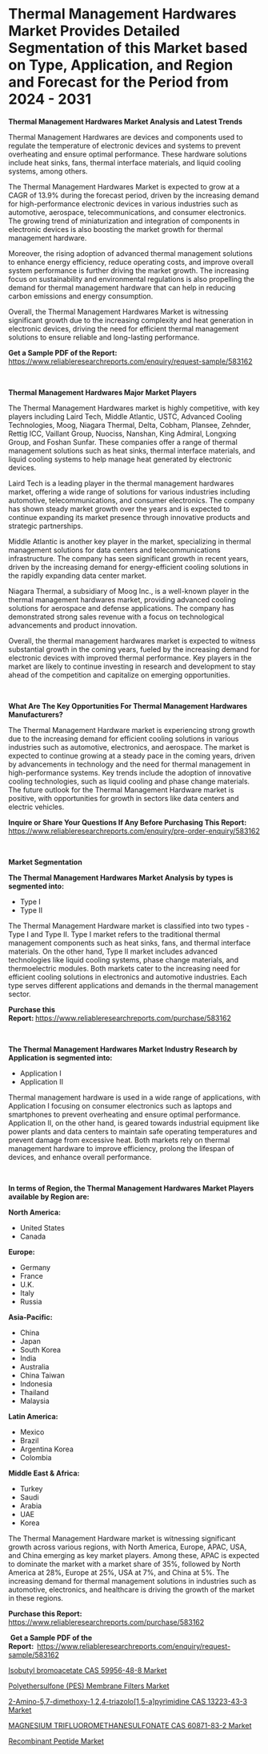 <p><h1>Thermal Management Hardwares Market Provides Detailed Segmentation of this Market based on Type, Application, and Region and Forecast for the Period from 2024 - 2031</h1></p><p><strong>Thermal Management Hardwares Market Analysis and Latest Trends</strong></p>
<p><p>Thermal Management Hardwares are devices and components used to regulate the temperature of electronic devices and systems to prevent overheating and ensure optimal performance. These hardware solutions include heat sinks, fans, thermal interface materials, and liquid cooling systems, among others.</p><p>The Thermal Management Hardwares Market is expected to grow at a CAGR of 13.9% during the forecast period, driven by the increasing demand for high-performance electronic devices in various industries such as automotive, aerospace, telecommunications, and consumer electronics. The growing trend of miniaturization and integration of components in electronic devices is also boosting the market growth for thermal management hardware.</p><p>Moreover, the rising adoption of advanced thermal management solutions to enhance energy efficiency, reduce operating costs, and improve overall system performance is further driving the market growth. The increasing focus on sustainability and environmental regulations is also propelling the demand for thermal management hardware that can help in reducing carbon emissions and energy consumption.</p><p>Overall, the Thermal Management Hardwares Market is witnessing significant growth due to the increasing complexity and heat generation in electronic devices, driving the need for efficient thermal management solutions to ensure reliable and long-lasting performance.</p></p>
<p><strong>Get a Sample PDF of the Report:&nbsp;</strong> <a href="https://www.reliableresearchreports.com/enquiry/request-sample/583162">https://www.reliableresearchreports.com/enquiry/request-sample/583162</a></p>
<p>&nbsp;</p>
<p><strong>Thermal Management Hardwares Major Market Players</strong></p>
<p><p>The Thermal Management Hardwares market is highly competitive, with key players including Laird Tech, Middle Atlantic, USTC, Advanced Cooling Technologies, Moog, Niagara Thermal, Delta, Cobham, Plansee, Zehnder, Rettig ICC, Vaillant Group, Nuociss, Nanshan, King Admiral, Longxing Group, and Foshan Sunfar. These companies offer a range of thermal management solutions such as heat sinks, thermal interface materials, and liquid cooling systems to help manage heat generated by electronic devices.</p><p>Laird Tech is a leading player in the thermal management hardwares market, offering a wide range of solutions for various industries including automotive, telecommunications, and consumer electronics. The company has shown steady market growth over the years and is expected to continue expanding its market presence through innovative products and strategic partnerships.</p><p>Middle Atlantic is another key player in the market, specializing in thermal management solutions for data centers and telecommunications infrastructure. The company has seen significant growth in recent years, driven by the increasing demand for energy-efficient cooling solutions in the rapidly expanding data center market.</p><p>Niagara Thermal, a subsidiary of Moog Inc., is a well-known player in the thermal management hardwares market, providing advanced cooling solutions for aerospace and defense applications. The company has demonstrated strong sales revenue with a focus on technological advancements and product innovation.</p><p>Overall, the thermal management hardwares market is expected to witness substantial growth in the coming years, fueled by the increasing demand for electronic devices with improved thermal performance. Key players in the market are likely to continue investing in research and development to stay ahead of the competition and capitalize on emerging opportunities.</p></p>
<p>&nbsp;</p>
<p><strong>What Are The Key Opportunities For Thermal Management Hardwares Manufacturers?</strong></p>
<p><p>The Thermal Management Hardware market is experiencing strong growth due to the increasing demand for efficient cooling solutions in various industries such as automotive, electronics, and aerospace. The market is expected to continue growing at a steady pace in the coming years, driven by advancements in technology and the need for thermal management in high-performance systems. Key trends include the adoption of innovative cooling technologies, such as liquid cooling and phase change materials. The future outlook for the Thermal Management Hardware market is positive, with opportunities for growth in sectors like data centers and electric vehicles.</p></p>
<p><strong>Inquire or Share Your Questions If Any Before Purchasing This Report:</strong> <a href="https://www.reliableresearchreports.com/enquiry/pre-order-enquiry/583162">https://www.reliableresearchreports.com/enquiry/pre-order-enquiry/583162</a></p>
<p>&nbsp;</p>
<p><strong>Market Segmentation</strong></p>
<p><strong>The Thermal Management Hardwares Market Analysis by types is segmented into:</strong></p>
<p><ul><li>Type I</li><li>Type II</li></ul></p>
<p><p>The Thermal Management Hardware market is classified into two types - Type I and Type II. Type I market refers to the traditional thermal management components such as heat sinks, fans, and thermal interface materials. On the other hand, Type II market includes advanced technologies like liquid cooling systems, phase change materials, and thermoelectric modules. Both markets cater to the increasing need for efficient cooling solutions in electronics and automotive industries. Each type serves different applications and demands in the thermal management sector.</p></p>
<p><strong>Purchase this Report:&nbsp;</strong><a href="https://www.reliableresearchreports.com/purchase/583162">https://www.reliableresearchreports.com/purchase/583162</a></p>
<p>&nbsp;</p>
<p><strong>The Thermal Management Hardwares Market Industry Research by Application is segmented into:</strong></p>
<p><ul><li>Application I</li><li>Application II</li></ul></p>
<p><p>Thermal management hardware is used in a wide range of applications, with Application I focusing on consumer electronics such as laptops and smartphones to prevent overheating and ensure optimal performance. Application II, on the other hand, is geared towards industrial equipment like power plants and data centers to maintain safe operating temperatures and prevent damage from excessive heat. Both markets rely on thermal management hardware to improve efficiency, prolong the lifespan of devices, and enhance overall performance.</p></p>
<p>&nbsp;</p>
<p><strong>In terms of Region, the Thermal Management Hardwares Market Players available by Region are:</strong></p>
<p>
    <p> <strong> North America: </strong>
        <ul>
            <li>United States</li>
            <li>Canada</li>
        </ul>
        </p> 
    <p> <strong> Europe: </strong>
        <ul>
            <li>Germany</li>
            <li>France</li>
            <li>U.K.</li>
            <li>Italy</li>
            <li>Russia</li>
        </ul>
        </p> 
    <p> <strong> Asia-Pacific: </strong>
        <ul>
            <li>China</li>
            <li>Japan</li>
            <li>South Korea</li>
            <li>India</li>
            <li>Australia</li>
            <li>China Taiwan</li>
            <li>Indonesia</li>
            <li>Thailand</li>
            <li>Malaysia</li>
        </ul>
        </p> 
    <p> <strong> Latin America: </strong>
        <ul>
            <li>Mexico</li>
            <li>Brazil</li>
            <li>Argentina Korea</li>
            <li>Colombia</li>
        </ul>
        </p> 
    <p> <strong> Middle East & Africa: </strong>
        <ul>
            <li>Turkey</li>
            <li>Saudi</li>
            <li>Arabia</li>
            <li>UAE</li>
            <li>Korea</li>
        </ul>
    </p>
    </p>
<p><p>The Thermal Management Hardware market is witnessing significant growth across various regions, with North America, Europe, APAC, USA, and China emerging as key market players. Among these, APAC is expected to dominate the market with a market share of 35%, followed by North America at 28%, Europe at 25%, USA at 7%, and China at 5%. The increasing demand for thermal management solutions in industries such as automotive, electronics, and healthcare is driving the growth of the market in these regions.</p></p>
<p><strong>Purchase this Report: </strong><a href="https://www.reliableresearchreports.com/purchase/583162">https://www.reliableresearchreports.com/purchase/583162</a></p>
<p>&nbsp;<strong>Get a Sample PDF of the Report:&nbsp;&nbsp;</strong><a href="https://www.reliableresearchreports.com/enquiry/request-sample/583162">https://www.reliableresearchreports.com/enquiry/request-sample/583162</a></p>
<p><strong></strong></p>
<p><p><a href="https://github.com/timeliteaut/Market-Research-Report-List-1/blob/main/isobutyl-bromoacetate-cas-59956-48-8-market.md">Isobutyl bromoacetate CAS 59956-48-8 Market</a></p><p><a href="https://github.com/globismark/Market-Research-Report-List-1/blob/main/polyethersulfone-pes-membrane-filters-market.md">Polyethersulfone (PES) Membrane Filters Market</a></p><p><a href="https://github.com/bobicer/Market-Research-Report-List-1/blob/main/2-amino-57-dimethoxy-124-triazolo15-apyrimidine-cas-13223-43-3-market.md">2-Amino-5,7-dimethoxy-1,2,4-triazolo[1,5-a]pyrimidine CAS 13223-43-3 Market</a></p><p><a href="https://github.com/NorbertYates/Market-Research-Report-List-3/blob/main/magnesium-trifluoromethanesulfonate-cas-60871-83-2-market.md">MAGNESIUM TRIFLUOROMETHANESULFONATE CAS 60871-83-2 Market</a></p><p><a href="https://github.com/prosalinda88/Market-Research-Report-List-3/blob/main/recombinant-peptide-market.md">Recombinant Peptide Market</a></p></p>